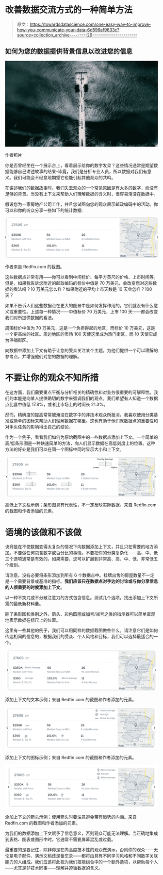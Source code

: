 # 改善数据交流方式的一种简单方法

> 原文：<https://towardsdatascience.com/one-easy-way-to-improve-how-you-communicate-your-data-6d596af9633c?source=collection_archive---------29----------------------->

## 如何为您的数据提供背景信息以改进您的信息

![](img/ccd47fe3e6d3f9ceafd56f41d5e97e0c.png)

作者照片

你是否曾经坐在一个展示台上，看着展示给你的数字发呆？这些情况通常是期望数据能够自己讲述故事的结果-毕竟，我们是分析专业人员，所以数据对我们有意义。我们可能会不经意地期望它也能引起其他观众的共鸣。

在讲述我们的数据故事时，我们失去观众的一个常见原因是有太多的数字，而没有足够的背景。当没有上下文来帮助人们理解数据的含义时，很容易淹没在数据中。

假设您为一家房地产公司工作，并且您试图向您的观众展示邮政编码中的活动。你可以和你的听众分享一些如下的统计数据:

![](img/2699dd6e02a245b97e2061b7195932fa.png)

作者来自 Redfin.com 的截图。

这些数据点非常有用——你可以看到中间标价、每平方英尺的价格、上市时间等。但是，如果我告诉您附近的邮政编码的标价中值是 70 万美元，会改变您对这些数据的看法吗？10 万美元怎么样？如果附近的平均上市天数是 10 天会怎样？100 天？

如果不告诉人们这些数据点在更大的图景中是如何发挥作用的，它们就没有什么意义或重要性。上述每一种情况——中值标价 70 万美元，上市 100 天——都会改变我们对所提供数据的看法。

周围标价中值为 70 万美元，这是一个负担得起的地区，而标价 10 万美元，这是一个更高端的社区。周边地区的市场 100 天使这里成为热门街区，而 10 天使它成为滞销街区。

向数据中添加上下文有助于让您的受众关注某个主题，为他们提供一个可以理解的参考点，并增强他们对您的数据的理解。

# 不要让你的观众不知所措

在这方面，我们需要重点平衡与分析相关的精确性和对业务很重要的可解释性。我们的本能是向某人提供确切的数字来强调我们的观点。我们希望有人知道一个数据点比县中值低 17.8%，或者比市场上的时间长 21.3%。

然而，精确度的提高常常被淹没在数字中的非技术观众所抵消。我喜欢使用分类基准或简单的图标来帮助人们理解数据在哪里。这也有助于他们就数据点的重要性和对手头任务的影响得出自己的结论。

作为一个例子，看看我们如何为原始截图中的一些数据点添加上下文。一个简单的高/低条形图是一种快速简单的方法，向人们显示数据在高低刻度上的位置。这种方法的好处是我们可以在同一个图标中同时显示大小和上下文。

![](img/2696dd70d925f2c94eacbd79b804297a.png)

高低上下文栏示例；条形图具有代表性，不一定反映实际数据。来自 Redfin.com 的截图和作者添加的元素。

# 语境的该做和不该做

诀窍是在不使数据变得太复杂的情况下向数据添加上下文，并且只在需要的地方添加。不要做任何包含数字或百分比的事情。不要把你的分类复杂化——高、中、低三个选项通常是有效的。如果需要，您可以扩展到非常高、高、中、低、非常低五个级别。

请注意，没有必要将条形添加到所有 6 个数据点中。挂牌出售的房屋数量不一定是一个需要背景或基准的指标。**我们应该只在数据点对手边的讨论或与你分享信息的人很重要的时候添加上下文**。

以一种不突兀或不分散注意力的方式包含信息。测试几个选项，找出添加上下文所需的最低新材料量。

除了条形图和类别之外，箭头、彩色圆圈或加号/减号之类的指示器可以简单直观地表示数据在标尺上的位置。

这里有一些其他的例子，我们可以用同样的数据截图做些什么。请注意它们是如何传达相同的信息的，根据我们的受众、个人风格和目标，我们可以选择最适合的一个。

![](img/889a6ade91cc0990e7257f63df23c1f1.png)

添加上下文的文本示例；来自 Redfin.com 的截图和作者添加的元素。

![](img/cffb8c668a86817679eb77b4962859c1.png)

添加上下文的图标示例；来自 Redfin.com 的截图和作者添加的元素。

![](img/fff1579de558bef0330e66a53fafa9fe.png)

添加上下文的箭头示例；使用箭头时要注意避免带有趋势的内涵。来自 Redfin.com 的截图和作者添加的元素。

为我们的数据添加上下文赋予了信息意义，否则观众可能无法理解。当正确地集成到表格、图表或图形中时，它通常不需要屏幕混乱或过载。

最重要的是要记住，除非你是在向高度技术性的观众做演示，否则你的观众——无论是电子邮件、演示文稿还是备忘录——都将由具有不同学习风格和不同数字关联能力的人组成。我们应该将此视为我们技能组合中的一个额外选项，以帮助每个人——尤其是非技术同事——理解并遵循数据的含义。